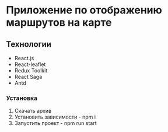 # Приложение по отображению маршрутов на карте

## Технологии

- React.js
- React-leaflet
- Redux Toolkit
- React Saga
- Antd

### Установка

1. Скачать архив
2. Установить зависимости - npm i
3. Запустить проект - npm run start